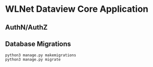 WLNet Dataview Core Application
===============================

AuthN/AuthZ
----


Database Migrations
----

````
python3 manage.py makemigrations
python3 manage.py migrate
````

